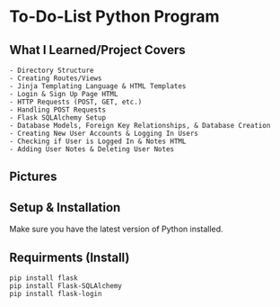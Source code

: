 # To-Do-List Python Program



## What I Learned/Project Covers

```
- Directory Structure
- Creating Routes/Views
- Jinja Templating Language & HTML Templates
- Login & Sign Up Page HTML 
- HTTP Requests (POST, GET, etc.)
- Handling POST Requests
- Flask SQLAlchemy Setup
- Database Models, Foreign Key Relationships, & Database Creation
- Creating New User Accounts & Logging In Users 
- Checking if User is Logged In & Notes HTML
- Adding User Notes & Deleting User Notes
```


## Pictures



## Setup & Installation 

Make sure you have the latest version of Python installed.


## Requirments (Install)
```
pip install flask
pip install Flask-SQLAlchemy
pip install flask-login
```
